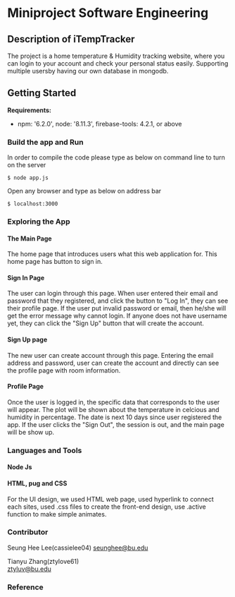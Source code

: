 # Miniproject Software Engineering

Description of iTempTracker 
--------------------------
The project is a home temperature & Humidity tracking website,
where you can login to your account and check your personal status easily.
Supporting multiple usersby having our own database in mongodb.      

Getting Started
-----------------
**Requirements:**
 * npm: '6.2.0', node: '8.11.3', firebase-tools: 4.2.1, or above

### Build the app and Run

In order to compile the code please type as below on command line to turn on the server

    $ node app.js

Open any browser and type as below on address bar 
     
    $ localhost:3000 
    
### Exploring the App

#### The Main Page 
The home page that introduces users what this web application for.
This home page has button to sign in.



#### Sign In Page
The user can login through this page. When user entered their email and password that they registered, and click 
the button to "Log In", they can see their profile page. If the user put invalid password or email, then he/she will get the error message why cannot login. If anyone does not have username yet, they can click the "Sign Up"
button that will create the account.


#### Sign Up page
The new user can create account through this page. Entering the email address and password, user can create the account and directly can see the profile page with room information.  


#### Profile Page
Once the user is logged in, the specific data that corresponds to the user will appear. The plot will be shown about the temperature in celcious and humidity in percentage. The date is next 10 days since user registered the app. If the user clicks the "Sign Out", the session is out, and the main page will be show up.





     
### Languages and Tools 

#### Node Js 

#### HTML, pug and CSS

For the UI design, we used HTML web page,
used hyperlink to connect each sites,
used .css files to create the front-end design,
use .active function to make simple animates.


### Contributor

Seung Hee Lee(cassielee04)
seunghee@bu.edu 

Tianyu Zhang(ztylove61)             
ztyluv@bu.edu     

### Reference
